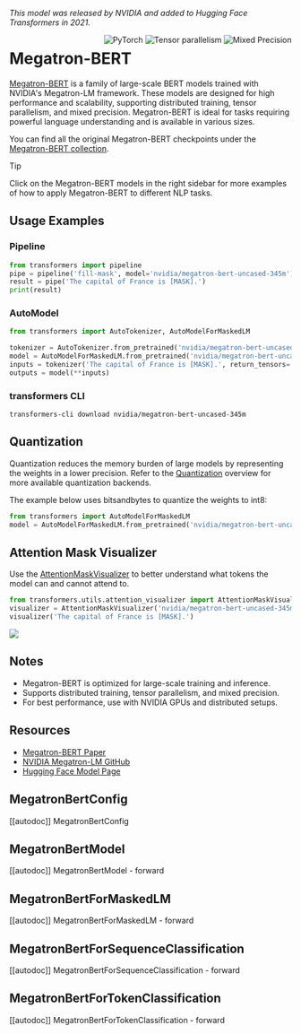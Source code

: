 *This model was released by NVIDIA and added to Hugging Face Transformers in 2021.*
<div style="float: right;">
    <div class="flex flex-wrap space-x-1">
        <img alt="PyTorch" src="https://img.shields.io/badge/PyTorch-DE3412?style=flat&logo=pytorch&logoColor=white">
        <img alt="Tensor parallelism" src="https://img.shields.io/badge/Tensor%20parallelism-06b6d4?style=flat&logoColor=white">
        <img alt="Mixed Precision" src="https://img.shields.io/badge/Mixed%20Precision-eae0c8?style=flat">
    </div>
</div>

# Megatron-BERT

[Megatron-BERT](https://arxiv.org/abs/2104.02096) is a family of large-scale BERT models trained with NVIDIA's Megatron-LM framework. These models are designed for high performance and scalability, supporting distributed training, tensor parallelism, and mixed precision. Megatron-BERT is ideal for tasks requiring powerful language understanding and is available in various sizes.

You can find all the original Megatron-BERT checkpoints under the [Megatron-BERT collection](https://huggingface.co/models?search=megatron-bert).

> [!TIP]
> Click on the Megatron-BERT models in the right sidebar for more examples of how to apply Megatron-BERT to different NLP tasks.

## Usage Examples

### Pipeline
```python
from transformers import pipeline
pipe = pipeline('fill-mask', model='nvidia/megatron-bert-uncased-345m')
result = pipe('The capital of France is [MASK].')
print(result)
```

### AutoModel
```python
from transformers import AutoTokenizer, AutoModelForMaskedLM

tokenizer = AutoTokenizer.from_pretrained('nvidia/megatron-bert-uncased-345m')
model = AutoModelForMaskedLM.from_pretrained('nvidia/megatron-bert-uncased-345m')
inputs = tokenizer('The capital of France is [MASK].', return_tensors='pt')
outputs = model(**inputs)
```

### transformers CLI
```
transformers-cli download nvidia/megatron-bert-uncased-345m
```

## Quantization
Quantization reduces the memory burden of large models by representing the weights in a lower precision. Refer to the [Quantization](../quantization/overview) overview for more available quantization backends.

The example below uses bitsandbytes to quantize the weights to int8:
```python
from transformers import AutoModelForMaskedLM
model = AutoModelForMaskedLM.from_pretrained('nvidia/megatron-bert-uncased-345m', load_in_8bit=True)
```

## Attention Mask Visualizer
Use the [AttentionMaskVisualizer](https://github.com/huggingface/transformers/blob/main/src/transformers/utils/attention_visualizer.py) to better understand what tokens the model can and cannot attend to.

```python
from transformers.utils.attention_visualizer import AttentionMaskVisualizer
visualizer = AttentionMaskVisualizer('nvidia/megatron-bert-uncased-345m')
visualizer('The capital of France is [MASK].')
```

<div class="flex justify-center">
    <img src="https://huggingface.co/datasets/huggingface/documentation-images/resolve/main/transformers/model_doc/megatron-bert-attn-mask.png"/>
</div>

## Notes

- Megatron-BERT is optimized for large-scale training and inference.
- Supports distributed training, tensor parallelism, and mixed precision.
- For best performance, use with NVIDIA GPUs and distributed setups.

## Resources
- [Megatron-BERT Paper](https://arxiv.org/abs/2104.02096)
- [NVIDIA Megatron-LM GitHub](https://github.com/NVIDIA/Megatron-LM)
- [Hugging Face Model Page](https://huggingface.co/models?search=megatron-bert)

## MegatronBertConfig

[[autodoc]] MegatronBertConfig

## MegatronBertModel

[[autodoc]] MegatronBertModel
    - forward

## MegatronBertForMaskedLM

[[autodoc]] MegatronBertForMaskedLM
    - forward

## MegatronBertForSequenceClassification

[[autodoc]] MegatronBertForSequenceClassification
    - forward

## MegatronBertForTokenClassification

[[autodoc]] MegatronBertForTokenClassification
    - forward

